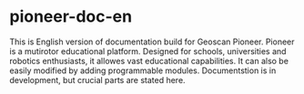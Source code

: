 # pioneer-doc-en
This is English version of documentation build for Geoscan Pioneer.
Pioneer is a mutirotor educational platform. Designed for schools, universities and robotics enthusiasts, it allowes vast educational capabilities. It can also be easily modified by adding programmable modules. 
Documentstion is in development, but crucial parts are stated here.
